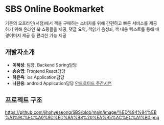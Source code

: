 # SBS Online Bookmarket
기존의 오프라인(서점)에서 책을 구매하는 소비자를 위해 간편하고 빠른 
서비스를 제공하기 위해 온라인 북 쇼핑몰을 제공, 댓글 요약, 책읽기 음성ai, 
책 내용 텍스트를 통해 배경이미지 제공 등 편리한 기능 제공

## 개발자소개
+ **이혜성**: 팀장, Backend Spring담당
+ **송승엽**: Frontend React담당
+ **하은옥**: ios Application담당
+ **나찬웅**: android Application담당 [안드로이드 주간시연](https://www.youtube.com/watch?v=34qbyvwrOPg)

## 프로젝트 구조
<https://github.com/jihohyeseong/SBS/blob/main/image/%ED%94%84%EB%A1%9C%EC%A0%9D%ED%8A%B8%20%EA%B5%AC%EC%A1%B0.png>
